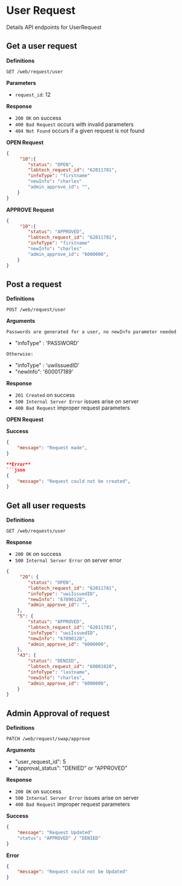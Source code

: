 # User Request

Details API endpoints for UserRequest

## Get a user request

**Definitions**

`GET /web/request/user`

**Parameters**

- `request_id`: 12

**Response**

- `200 OK` on success
- `400 Bad Request` occurs with invalid parameters
- `404 Not Found` occurs if a given request is not found

**OPEN Request**

```json
{
     "10":{
        "status": "OPEN",
        "labtech_request_id": "62011781",
        "infoType": "firstname"
        "newInfo": "charles"
        "admin_approve_id": "",
    }
}
```

**APPROVE Request**

```json
{
     "10":{
        "status": "APPROVED",
        "labtech_request_id": "62011781",
        "infoType": "firstname"
        "newInfo": "charles"
        "admin_approve_id": "6000000",
    }
}
```
## Post a request

**Definitions**

`POST /web/request/user`

**Arguments**

`Passwords are generated for a user, no newInfo parameter needed`
- "infoType" : 'PASSWORD'

`Otherwise:`
- "infoType" : 'uwiIssuedID'
- "newInfo": '600017189'

**Response**

- `201 Created` on success
- `500 Internal Server Error` issues arise on server
- `400 Bad Request` improper request parameters

**OPEN Request**

**Success**
```json
{
    "message": "Request made",
}

**Error**
```json
{
    "message": "Request could not be created",
}
```

## Get all user requests

**Definitions**

`GET /web/requests/user`

**Response**

- `200 OK` on success
- `500 Internal Server Error` on server error

```json
{
     "20": {
        "status": "OPEN",
        "labtech_request_id": "62011781",
        "infoType": "uwiIssuedID",
        "newInfo": "67890128",
        "admin_approve_id": "",
    },
    "5": {
        "status": "APPROVED",
        "labtech_request_id": "62011781",
        "infoType": "uwiIssuedID",
        "newInfo": "67890128",
        "admin_approve_id": "6000000",
    },
    "43": {
        "status": "DENIED",
        "labtech_request_id": "60001020",
        "infoType": "lastname",
        "newInfo": "charles",
        "admin_approve_id": "6000000",
    }
}
```

## Admin Approval of request

**Definitions**

`PATCH /web/request/swap/approve`

**Arguments**

- "user_request_id": 5
- "approval_status": "DENIED" or "APPROVED"

**Response**

- `200 OK` on success
- `500 Internal Server Error` issues arise on server
- `400 Bad Request` improper request parameters

**Success**
```json
{
    "message": "Request Updated"
    "status": "APPROVED" / "DENIED"
}
```

**Error**
```json
{
    "message": "Request could not be Updated"
}
```
